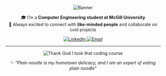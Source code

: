 <div align="center">

![Banner](https://capsule-render.vercel.app/api?type=venom&color=gradient&height=150&section=header&text=Hi%20I'm%20Yixuan(Cleo)%20Tang%20👋&fontSize=40&fontColor=000000&animation=fadeIn&fontAlignY=35)

🎓 I’m a <b>Computer Engineering student at McGill University</b>  
🤝 Always excited to connect with <b>like-minded people</b> and collaborate on cool projects  
<p>
  <a href="https://www.linkedin.com/in/yixuan-cleo-tang">
    <img src="https://img.shields.io/badge/LinkedIn-0077B5?style=for-the-badge&logo=linkedin&logoColor=white" alt="LinkedIn">
  </a>
  <a href="mailto:yixuan.tang@mail.mcgill.ca">
    <img src="https://img.shields.io/badge/Email-D14836?style=for-the-badge&logo=gmail&logoColor=white" alt="Email">
  </a>
</p>

---

<!-- Programming Languages
<p>
  <img src="https://img.shields.io/badge/Java-ED8B00?style=for-the-badge&logo=openjdk&logoColor=white">
  <img src="https://img.shields.io/badge/Python-3776AB?style=for-the-badge&logo=python&logoColor=white">
  <img src="https://img.shields.io/badge/C++-00599C?style=for-the-badge&logo=cplusplus&logoColor=white">
  <img src="https://img.shields.io/badge/C-A8B9CC?style=for-the-badge&logo=c&logoColor=black">
  <img src="https://img.shields.io/badge/JavaScript-323330?style=for-the-badge&logo=javascript&logoColor=F7DF1E">
</p>
-->
<!-- Frameworks / Tools 
<p>
  <img src="https://img.shields.io/badge/Spring-6DB33F?style=for-the-badge&logo=spring&logoColor=white">
  <img src="https://img.shields.io/badge/Vue.js-35495E?style=for-the-badge&logo=vuedotjs&logoColor=4FC08D">
  <img src="https://img.shields.io/badge/React-20232A?style=for-the-badge&logo=react&logoColor=61DAFB">
  <img src="https://img.shields.io/badge/Tailwind_CSS-38B2AC?style=for-the-badge&logo=tailwind-css&logoColor=white">
</p>
-->
<!-- Hardware / FPGA 
<p>
  <img src="https://img.shields.io/badge/VHDL-4B32C3?style=for-the-badge">
  <img src="https://img.shields.io/badge/FPGA-0F766E?style=for-the-badge">
  <img src="https://img.shields.io/badge/Quartus%20Prime-1F2937?style=for-the-badge">
</p>

---
-->

<!-- Fun GIF -->
<p>
  <img src="https://media3.giphy.com/media/v1.Y2lkPTc5MGI3NjExazBibGE0ajBmOThjbmNnMDAwMWRmdjhjOHNsZjFrbm9zcTl1c2NrciZlcD12MV9pbnRlcm5hbF9naWZfYnlfaWQmY3Q9Zw/scZPhLqaVOM1qG4lT9/giphy.gif" alt="Thank God I took that coding course">
</p>

✨ _“Plain noodle is my hometown delicacy, and I am an expert of eating plain noodle”_

</div>
